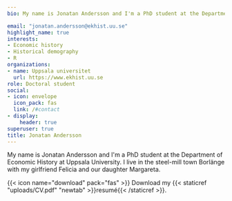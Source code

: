```yaml
---
bio: My name is Jonatan Andersson and I'm a PhD student at the Department of Economic History at Uppsala University. I live in the steel-mill town Borlänge with my girlfriend Felicia and our daughter Margareta.  

email: "jonatan.andersson@ekhist.uu.se"
highlight_name: true
interests:
- Economic history
- Historical demography
- R
organizations:
- name: Uppsala universitet
  url: https://www.ekhist.uu.se
role: Doctoral student
social:
- icon: envelope
  icon_pack: fas
  link: /#contact
- display:
    header: true
superuser: true
title: Jonatan Andersson
---
```


My name is Jonatan Andersson and I'm a PhD student at the Department of Economic History at Uppsala University. I live in the steel-mill town Borlänge with my girlfriend Felicia and our daughter Margareta. 

{{< icon name="download" pack="fas" >}} Download my {{< staticref "uploads/CV.pdf" "newtab" >}}resumé{{< /staticref >}}.
